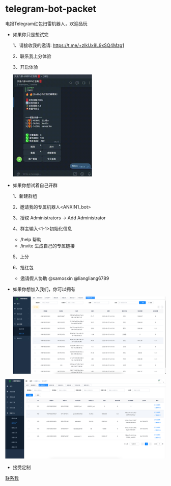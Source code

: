 # telegram-bot-packet
电报Telegram红包扫雷机器人，欢迎品玩



- 如果你只是想试完

  1、请接收我的邀请: https://t.me/+zlkUx8L9xSQ4Mzg1

  2、联系我上分体验

  3、开启体验
  
  <img src="img/3.gif" style="zoom:50%;" />



- 如果你想试着自己开群

  1、新建群组

  2、邀请我的专属机器人<ANXIN1_bot>

  3、授权 Administrators -> Add Administrator

  4、群主输入<1-1>初始化信息

  - /help 帮助
  - /invite 生成自己的专属链接

  5、上分

  6、抢红包

  - 邀请假人协助 @samosxin @liangliang6789



- 如果你想加入我们，你可以拥有

  <img src="img/1.png" style="zoom:50%;" />

<img src="img/2.png" style="zoom:50%;" />



- 接受定制



[联系我](https://t.me/pocketManMan)



